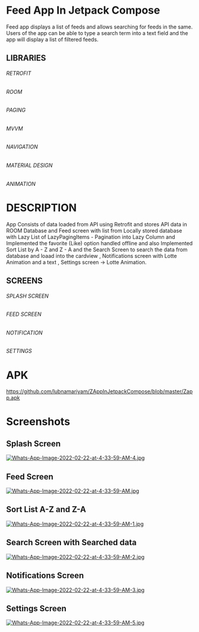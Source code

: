 # Feed App In Jetpack Compose
Feed app displays a list of feeds and allows searching for feeds in the same. Users of the app can be able to type a search term into a text field and the app will display a list of filtered feeds.
## LIBRARIES
###### RETROFIT
###### ROOM
###### PAGING
###### MVVM
###### NAVIGATION
###### MATERIAL DESIGN
###### ANIMATION
# DESCRIPTION
App Consists of data loaded from API using Retrofit and stores API data in ROOM Database and Feed screen with list from Locally stored database with Lazy List of LazyPagingItems - Pagination into Lazy Column and Implemented the favorite (Like) option handled offline and also Implemented Sort List by A - Z and Z - A and the Search Screen to search the data from database and loaad into the cardview , Notifications screen with Lotte Animation and a text , Settings screen -> Lotte Animation.
## SCREENS
###### SPLASH SCREEN 
###### FEED SCREEN
###### NOTIFICATION
###### SETTINGS
# APK
https://github.com/lubnamariyam/ZAppInJetpackCompose/blob/master/Zapp.apk
# Screenshots
## Splash Screen
[![Whats-App-Image-2022-02-22-at-4-33-59-AM-4.jpg](https://i.postimg.cc/L8Z55qQT/Whats-App-Image-2022-02-22-at-4-33-59-AM-4.jpg)](https://postimg.cc/k2qqh5m6)
## Feed Screen
[![Whats-App-Image-2022-02-22-at-4-33-59-AM.jpg](https://i.postimg.cc/pr4xMCvt/Whats-App-Image-2022-02-22-at-4-33-59-AM.jpg)](https://postimg.cc/7J3jggbB)
## Sort List A-Z and Z-A
[![Whats-App-Image-2022-02-22-at-4-33-59-AM-1.jpg](https://i.postimg.cc/NF3hz08s/Whats-App-Image-2022-02-22-at-4-33-59-AM-1.jpg)](https://postimg.cc/FkVnfNn8)
## Search Screen with Searched data
[![Whats-App-Image-2022-02-22-at-4-33-59-AM-2.jpg](https://i.postimg.cc/3JGQDg7d/Whats-App-Image-2022-02-22-at-4-33-59-AM-2.jpg)](https://postimg.cc/gnGTCLxW)
## Notifications Screen
[![Whats-App-Image-2022-02-22-at-4-33-59-AM-3.jpg](https://i.postimg.cc/V6v3stDs/Whats-App-Image-2022-02-22-at-4-33-59-AM-3.jpg)](https://postimg.cc/2bpH2Vsg)
## Settings Screen
[![Whats-App-Image-2022-02-22-at-4-33-59-AM-5.jpg](https://i.postimg.cc/2yBMhfsP/Whats-App-Image-2022-02-22-at-4-33-59-AM-5.jpg)](https://postimg.cc/64tMxF50)
